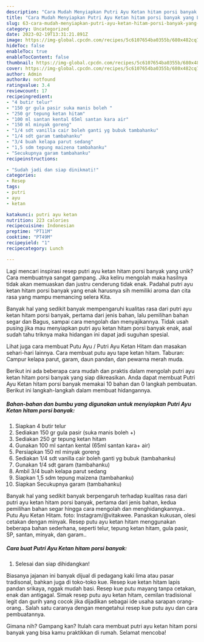 ```yaml
---
description: "Cara Mudah Menyiapkan Putri Ayu Ketan hitam porsi banyak yang Lezat"
title: "Cara Mudah Menyiapkan Putri Ayu Ketan hitam porsi banyak yang Lezat"
slug: 63-cara-mudah-menyiapkan-putri-ayu-ketan-hitam-porsi-banyak-yang-lezat
category: Uncategorized
date: 2023-02-19T13:31:21.891Z
image: https://img-global.cpcdn.com/recipes/5c6107654ba0355b/680x482cq70/putri-ayu-ketan-hitam-porsi-banyak-foto-resep-utama.jpg
hideToc: false
enableToc: true
enableTocContent: false
thumbnail: https://img-global.cpcdn.com/recipes/5c6107654ba0355b/680x482cq70/putri-ayu-ketan-hitam-porsi-banyak-foto-resep-utama.jpg
cover: https://img-global.cpcdn.com/recipes/5c6107654ba0355b/680x482cq70/putri-ayu-ketan-hitam-porsi-banyak-foto-resep-utama.jpg
author: Admin
authorAv: notfound
ratingvalue: 3.4
reviewcount: 17
recipeingredient:
- "4 butir telur"
- "150 gr gula pasir suka manis boleh "
- "250 gr tepung ketan hitam"
- "100 ml santan kental 65ml santan kara air"
- "150 ml minyak goreng"
- "1/4 sdt vanilla cair boleh ganti yg bubuk tambahanku"
- "1/4 sdt garam tambahanku"
- "3/4 buah kelapa parut sedang"
- "1,5 sdm tepung maizena tambahanku"
- "Secukupnya garam tambahanku"
recipeinstructions:

- "Sudah jadi dan siap dinikmati!"
categories:
- Resep
tags:
- putri
- ayu
- ketan

katakunci: putri ayu ketan 
nutrition: 223 calories
recipecuisine: Indonesian
preptime: "PT11M"
cooktime: "PT49M"
recipeyield: "1"
recipecategory: Lunch

---
```





Lagi mencari inspirasi resep putri ayu ketan hitam porsi banyak yang unik? Cara membuatnya sangat gampang. Jika keliru mengolah maka hasilnya tidak akan memuaskan dan justru cenderung tidak enak. Padahal putri ayu ketan hitam porsi banyak yang enak harusnya sih memiliki aroma dan cita rasa yang mampu memancing selera Kita.





Banyak hal yang sedikit banyak mempengaruhi kualitas rasa dari putri ayu ketan hitam porsi banyak, pertama dari jenis bahan, lalu pemilihan bahan segar dan Bagus, sampai cara mengolah dan menyajikannya. Tidak usah pusing jika mau menyiapkan putri ayu ketan hitam porsi banyak enak,      asal sudah tahu triknya maka hidangan ini dapat jadi suguhan spesial.














Lihat juga cara membuat Putu Ayu / Putri Ayu Ketan Hitam dan masakan sehari-hari lainnya. Cara membuat putu ayu tape ketan hitam. Taburan: Campur kelapa parut, garam, daun pandan, dan pewarna merah muda.






Berikut ini ada beberapa cara mudah dan praktis dalam mengolah putri ayu ketan hitam porsi banyak yang siap dikreasikan. Anda dapat membuat Putri Ayu Ketan hitam porsi banyak memakai 10 bahan dan 0 langkah pembuatan. Berikut ini langkah-langkah dalam membuat hidangannya.

<!--inarticleads1-->

##### Bahan-bahan dan bumbu yang digunakan untuk menyiapkan Putri Ayu Ketan hitam porsi banyak:

1. Siapkan 4 butir telur
1. Sediakan 150 gr gula pasir (suka manis boleh +)
1. Sediakan 250 gr tepung ketan hitam
1. Gunakan 100 ml santan kental (65ml santan kara+ air)
1. Persiapkan 150 ml minyak goreng
1. Sediakan 1/4 sdt vanilla cair boleh ganti yg bubuk (tambahanku)
1. Gunakan 1/4 sdt garam (tambahanku)
1. Ambil 3/4 buah kelapa parut sedang
1. Siapkan 1,5 sdm tepung maizena (tambahanku)
1. Siapkan Secukupnya garam (tambahanku)


Banyak hal yang sedikit banyak berpengaruh terhadap kualitas rasa dari putri ayu ketan hitam porsi banyak, pertama dari jenis bahan, kedua pemilihan bahan segar hingga cara mengolah dan menghidangkannya.. Putu Ayu Ketan Hitam. foto: Instagram/@vitakwee. Panaskan kukusan, olesi cetakan dengan minyak. Resep putu ayu ketan hitam menggunakan beberapa bahan sederhana, seperti telur, tepung ketan hitam, gula pasir, SP, santan, minyak, dan garam.. 

<!--inarticleads2-->

##### Cara buat Putri Ayu Ketan hitam porsi banyak:


1. Selesai dan siap dihidangkan!

Biasanya jajanan ini banyak dijual di pedagang kaki lima atau pasar tradisonal, bahkan juga di toko-toko kue. Resep kue ketan hitam lapis pandan srikaya, nggak mudah basi. Resep kue putu mayang tanpa cetakan, enak dan antigagal. Simak resep putu ayu ketan hitam, cemilan tradisional legit dan gurih yang cocok jika dijadikan sebagai ide usaha sarapan orang-orang.. Salah satu caranya dengan mengetahui resep kue putu ayu dan cara pembuatannya. 

Gimana nih? Gampang kan? Itulah cara membuat putri ayu ketan hitam porsi banyak yang bisa kamu praktikkan di rumah. Selamat mencoba!
